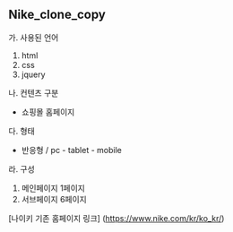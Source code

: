 ## Nike_clone_copy

가. 사용된 언어
 1. html
 2. css
 3. jquery
 
나. 컨텐츠 구분
 * 쇼핑몰 홈페이지
 
다. 형태
 * 반응형 / pc - tablet - mobile
 
라. 구성
 1. 메인페이지 1페이지
 2. 서브페이지 6페이지

[나이키 기존 홈페이지 링크]
(https://www.nike.com/kr/ko_kr/)